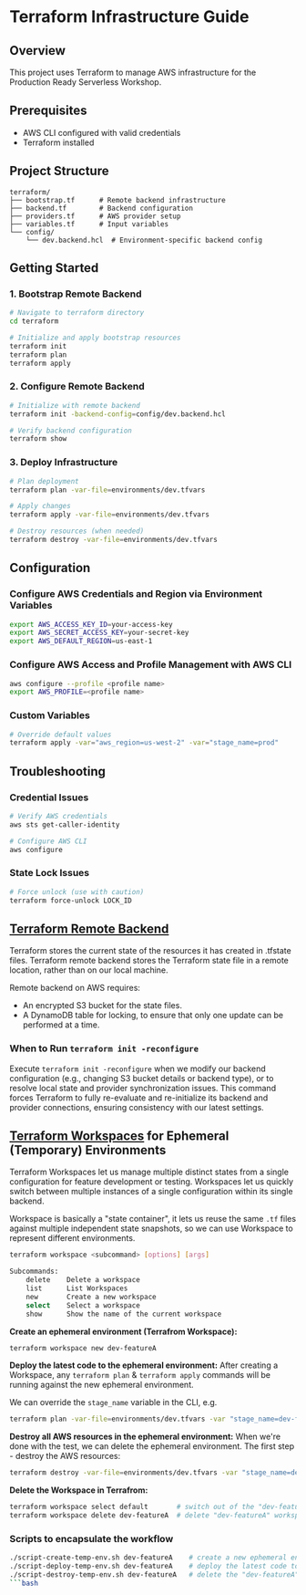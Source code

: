 # Terraform Infrastructure Guide

## Overview
This project uses Terraform to manage AWS infrastructure for the Production Ready Serverless Workshop.

## Prerequisites
- AWS CLI configured with valid credentials
- Terraform installed

## Project Structure
```
terraform/
├── bootstrap.tf      # Remote backend infrastructure
├── backend.tf        # Backend configuration
├── providers.tf      # AWS provider setup
├── variables.tf      # Input variables
└── config/
    └── dev.backend.hcl  # Environment-specific backend config
```

## Getting Started

### 1. Bootstrap Remote Backend
```bash
# Navigate to terraform directory
cd terraform

# Initialize and apply bootstrap resources
terraform init
terraform plan
terraform apply
```

### 2. Configure Remote Backend
```bash
# Initialize with remote backend
terraform init -backend-config=config/dev.backend.hcl

# Verify backend configuration
terraform show
```

### 3. Deploy Infrastructure
```bash
# Plan deployment
terraform plan -var-file=environments/dev.tfvars

# Apply changes
terraform apply -var-file=environments/dev.tfvars

# Destroy resources (when needed)
terraform destroy -var-file=environments/dev.tfvars
```

## Configuration

### Configure AWS Credentials and Region via Environment Variables
```bash
export AWS_ACCESS_KEY_ID=your-access-key
export AWS_SECRET_ACCESS_KEY=your-secret-key
export AWS_DEFAULT_REGION=us-east-1
```

### Configure AWS Access and Profile Management with AWS CLI
```bash
aws configure --profile <profile name>
export AWS_PROFILE=<profile name>
```

### Custom Variables
```bash
# Override default values
terraform apply -var="aws_region=us-west-2" -var="stage_name=prod"
```

## Troubleshooting

### Credential Issues
```bash
# Verify AWS credentials
aws sts get-caller-identity

# Configure AWS CLI
aws configure
```

### State Lock Issues
```bash
# Force unlock (use with caution)
terraform force-unlock LOCK_ID
```

## [Terraform Remote Backend](https://developer.hashicorp.com/terraform/language/backend/remote)

Terraform stores the current state of the resources it has created in .tfstate files.
Terraform remote backend stores the Terraform state file in a remote location, rather than on our local machine.

Remote backend on AWS requires:
- An encrypted S3 bucket for the state files.
- A DynamoDB table for locking, to ensure that only one update can be performed at a time.

### When to Run `terraform init -reconfigure`

Execute `terraform init -reconfigure` when we modify our backend configuration (e.g., changing S3 bucket details or backend type), or to resolve local state and provider synchronization issues.
This command forces Terraform to fully re-evaluate and re-initialize its backend and provider connections, ensuring consistency with our latest settings.

## [Terraform Workspaces](https://developer.hashicorp.com/terraform/cli/workspaces) for Ephemeral (Temporary) Environments

Terraform Workspaces let us manage multiple distinct states from a single configuration for feature development or testing.
Workspaces let us quickly switch between multiple instances of a single configuration within its single backend.

Workspace is basically a "state container", it lets us reuse the same `.tf` files against multiple independent state snapshots, so we can use Workspace to represent different environments.


```bash
terraform workspace <subcommand> [options] [args]

Subcommands:
    delete    Delete a workspace
    list      List Workspaces
    new       Create a new workspace
    select    Select a workspace
    show      Show the name of the current workspace
```

**Create an ephemeral environment (Terrafrom Workspace):**
```bash
terraform workspace new dev-featureA
```

**Deploy the latest code to the ephemeral environment:**
After creating a Workspace, any `terraform plan` & `terraform apply` commands will be running against the new ephemeral environment.

We can override the `stage_name` variable in the CLI, e.g.
```bash
terraform plan -var-file=environments/dev.tfvars -var "stage_name=dev-featureA"
```

**Destroy all AWS resources in the ephemeral environment:**
When we're done with the test, we can delete the ephemeral environment. The first step - destroy the AWS resources:
```bash
terraform destroy -var-file=environments/dev.tfvars -var "stage_name=dev-featureA"
```

**Delete the Workspace in Terrafrom:**
```bash
terraform workspace select default       # switch out of the "dev-featureA" workspace to "default".
terraform workspace delete dev-featureA  # delete "dev-featureA" workspace.
```

### Scripts to encapsulate the workflow

```bash
./script-create-temp-env.sh dev-featureA    # create a new ephemeral environment called "dev-featureA"
./script-deploy-temp-env.sh dev-featureA    # deploy the latest code to the "dev-featureA" ephemeral environment
./script-destroy-temp-env.sh dev-featureA   # delete the "dev-featureA" ephemeral environment
```bash
